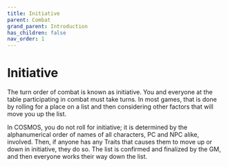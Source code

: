 ```yaml
---
title: Initiative
parent: Combat
grand_parent: Introduction
has_children: false
nav_order: 1
---
```


# Initiative

The turn order of combat is known as initiative. You and everyone at the table participating in combat must take turns. In most games, that is done by rolling for a place on a list and then considering other factors that will move you up the list.

In COSMOS, you do not roll for initiative; it is determined by the alphanumerical order of names of all characters, PC and NPC alike, involved. Then, if anyone has any Traits that causes them to move up or down in initiative, they do so. The list is confirmed and finalized by the GM, and then everyone works their way down the list.
